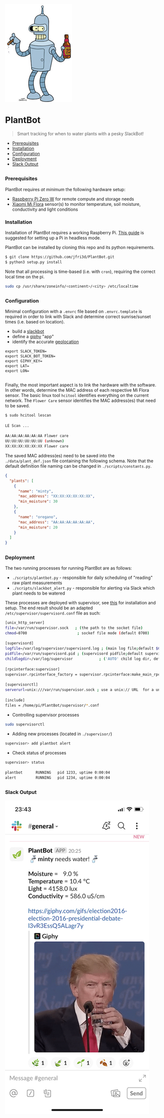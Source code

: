 ![alt text](assets/bender.png "PlantBot")
# PlantBot 

> Smart tracking for when to water plants with a pesky SlackBot!

- [Prerequisites](#prerequisites)
- [Installation](#installation)
- [Configuration](#configuration)
- [Deployment](#deployment)
- [Slack Output](#slack-output)

##
<a name="prerequisites"></a>
### Prerequisites

PlantBot requires _at minimum_ the following hardware setup:

- [Raspberry Pi Zero W](https://www.raspberrypi.org/products/raspberry-pi-zero-w/) for remote compute and storage needs
- [Xiaomi Mi Flora](https://xiaomi-mi.com/sockets-and-sensors/xiaomi-huahuacaocao-flower-care-smart-monitor/) sensor(s) to monitor temperature, soil moisture, conductivity and light conditions

<a name="installation"></a>
### Installation

Installation of PlantBot requires a working Raspberry Pi. [This guide](http://frederickvandenbosch.be/?p=2385) is suggested for setting up a Pi in headless mode.

PlantBot can be installed by cloning this repo and its python requirements.

```bash
$ git clone https://github.com/jfri3d/PlantBot.git
$ python3 setup.py install
```

Note that all processing is time-based (i.e. with `cron`), requiring the correct local time on the pi.

```bash
sudo cp /usr/share/zoneinfo/<continent>/<city> /etc/localtime
```

##
<a name="configuration"></a>
### Configuration

Minimal configuration with a `.envrc` file based on `.envrc.template` is required in order to link with Slack and determine correct sunrise/sunset times (i.e. based on location).

- build a [slackbot](https://api.slack.com/bot-users)
- define a [giphy](https://developers.giphy.com/) "app"
- identify the accurate [geolocation](https://www.latlong.net/) 

```text
export SLACK_TOKEN=
export SLACK_BOT_TOKEN=
export GIPHY_KEY=
export LAT=
export LON=
```

##

Finally, the most important aspect is to link the hardware with the software. In other words, determine the MAC address of each respective Mi Flora sensor. The basic linux tool `hcitool` identifies everything on the current network. The `Flower Care` sensor identifies the MAC address(es) that need to be saved.

```bash
$ sudo hcitool lescan

LE Scan ...

AA:AA:AA:AA:AA:AA Flower care
UU:UU:UU:UU:UU:UU (unknown)
XX:XX:XX:XX:XX:XX Flower care
```

The saved MAC address(es) need to be saved into the `./data/plant_def.json` file containing the following schema. Note that the default definition file naming can be changed in `./scripts/constants.py`.

```json
{
  "plants": [
    {
      "name": "minty",
      "mac_address": "XX:XX:XX:XX:XX:XX",
      "min_moisture": 30
    },
    {
      "name": "oregano",
      "mac_address": "AA:AA:AA:AA:AA:AA",
      "min_moisture": 20
    }
  ]
}

```

##
<a name="deployment"></a>
### Deployment

The two running processes for running PlantBot are as follows:

- `./scripts/plantbot.py` - responsible for daily scheduling of "reading" raw plant measurements
- `./scripts/slackbot_alert.py` - responsible for alerting via Slack which plant needs to be watered

These processes are deployed with supervisor, see [this](http://supervisord.org/installing.html) for installation and setup. The end result should be an adapted `/etc/supervisor/supervisord.conf` file as such:

```bash
[unix_http_server]
file=/var/run/supervisor.sock   ; (the path to the socket file)
chmod=0700                       ; sockef file mode (default 0700)

[supervisord]
logfile=/var/log/supervisor/supervisord.log ; (main log file;default $CWD/supervisord.log)
pidfile=/var/run/supervisord.pid ; (supervisord pidfile;default supervisord.pid)
childlogdir=/var/log/supervisor            ; ('AUTO' child log dir, default $TEMP)

[rpcinterface:supervisor]
supervisor.rpcinterface_factory = supervisor.rpcinterface:make_main_rpcinterface

[supervisorctl]
serverurl=unix:///var/run/supervisor.sock ; use a unix:// URL  for a unix socket

[include]
files = /home/pi/PlantBot/supervisor/*.conf
```

- Controlling supervisor processes
```bash
sudo supervisorctl
```

- Adding new processes (located in `./supervisor/`)
```bash
supervisor> add plantbot alert
```

- Check status of processes
```bash
supervisor> status

plantbot      RUNNING   pid 1233, uptime 0:00:04
alert         RUNNING   pid 1234, uptime 0:00:04
```

##
<a name="slack-output"></a>
### Slack Output

![alt text](assets/slack.jpeg "PlantBot")
